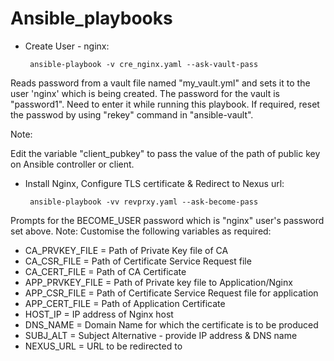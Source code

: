 # Ansible_playbooks


* Create User - nginx:

   ```
    ansible-playbook -v cre_nginx.yaml --ask-vault-pass
    ```

Reads password from a vault file named  "my_vault.yml" and sets it to the user 'nginx' which is being created. The password for the vault is "password1". Need to enter it while running this playbook. If required, reset the passwod by using "rekey" command in "ansible-vault". 

Note:

Edit the variable "client_pubkey" to pass the value of the path of public key on Ansible controller or client. 


* Install Nginx, Configure TLS certificate &  Redirect to Nexus url:

   ```
    ansible-playbook -vv revprxy.yaml --ask-become-pass
   ```

Prompts for the BECOME_USER password which is "nginx" user's password set above.
Note:
Customise the following variables as required:
  - CA_PRVKEY_FILE          = Path of Private Key file of CA 
  - CA_CSR_FILE             = Path of Certificate Service Request file 
  - CA_CERT_FILE            = Path of CA Certificate
  - APP_PRVKEY_FILE         = Path of Private key file to Application/Nginx
  - APP_CSR_FILE            = Path of Certificate Service Request file for application
  - APP_CERT_FILE           = Path of Application Certificate 
  - HOST_IP                 = IP address of Nginx host
  - DNS_NAME                = Domain Name for which the certificate is to be produced
  - SUBJ_ALT                = Subject Alternative - provide IP address & DNS name
  - NEXUS_URL               = URL to be redirected to
